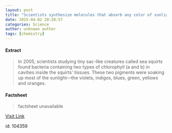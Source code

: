 ```yaml
---
layout: post
title: "Scientists synthesize molecules that absorb any color of sunlight, from the oranges through the near-infrared"
date: 2015-04-02 20:20:57
categories: Science
author: unknown author
tags: [chemistry]
---
```



#### Extract
>In 2005, scientists studying tiny sac-like creatures called sea squirts found bacteria containing two types of chlorophyll (a and b) in cavities inside the squirts' tissues. These two pigments were soaking up most of the sunlight—the violets, indigos, blues, green, yellows and oranges.

#### Factsheet
>factsheet unavailable

[Visit Link](http://phys.org/news347210443.html)

id:  104359

